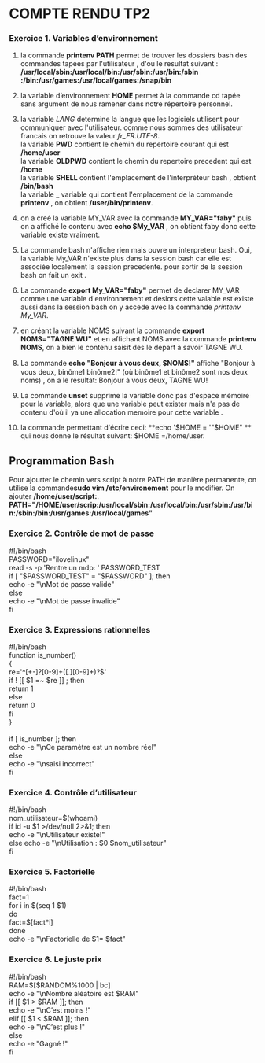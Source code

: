 # COMPTE RENDU  TP2

### Exercice 1. Variables d’environnement 

1.  la commande  **printenv PATH**  permet  de trouver  les dossiers bash des commandes tapées par l'utilisateur , d'ou le resultat suivant : <br>
 **/usr/local/sbin:/usr/local/bin:/usr/sbin:/usr/bin:/sbin :/bin:/usr/games:/usr/local/games:/snap/bin**
   
2. la variable  d’environnement **HOME** permet à la commande cd tapée sans argument de nous ramener dans notre répertoire personnel.

3. la variable *LANG*  determine la langue que les logiciels utilisent pour communiquer avec l'utilisateur. comme nous sommes  des utilisateur francais  on retrouve  la valeur *fr_FR.UTF-8*. <br>
la variable **PWD**  contient le chemin du repertoire  courant qui est **/home/user** <br>
la variable **OLDPWD**  contient le chemin  du repertoire precedent qui est **/home** <br>
la variable **SHELL** contient  l'emplacement de l'interpréteur bash , obtient **/bin/bash** <br>
la variable **_**  variable qui contient l'emplacement de la commande **printenv** , on obtient **/user/bin/printenv**.

4. on a creé la variable MY_VAR avec la commande **MY_VAR="faby"** puis on a affiché le contenu avec **echo $My_VAR** , on obtient faby donc cette variable existe vraiment.

5. La commande bash n'affiche rien mais ouvre un interpreteur bash.
Oui, la variable My_VAR n'existe plus dans la session bash car elle est associée localement la session precedente. pour sortir de la session bash on fait un exit .

6. La commande **export My_VAR="faby"** permet de declarer MY_VAR comme une variable d'environnement et deslors cette vaiable est existe aussi dans la session  bash  on  y accede avec la  commande *printenv My_VAR*.

7. en créant la variable NOMS suivant la commande **export NOMS="TAGNE WU"** et en affichant NOMS avec la commande **printenv NOMS**, on a bien le contenu saisit des le depart à savoir  TAGNE WU.

8. La commande **echo "Bonjour à vous deux, $NOMS!"**  aﬀiche "Bonjour à vous deux, binôme1 binôme2!" (où binôme1 et binôme2 sont nos deux noms) , on a le resultat: Bonjour à vous deux, TAGNE WU!

9. La commande **unset** supprime la variable donc pas d'espace mémoire pour la variable, alors que une variable peut exister mais n'a pas de contenu d'où il ya une allocation memoire  pour cette variable .

10. la commande permettant d'écrire ceci: **echo '$HOME = '"$HOME" ** qui nous donne le résultat suivant: $HOME =/home/user.

## Programmation Bash

Pour ajourter le chemin vers script à notre PATH de manière permanente, on utilise la commande**sudo vim /etc/environement** pour le modifier. On ajouter **/home/user/script:**. <br>
**PATH="/HOME/user/scrip:/usr/local/sbin:/usr/local/bin:/usr/sbin:/usr/bin:/sbin:/bin:/usr/games:/usr/local/games"**

### Exercice 2. Contrôle de mot de passe

<html>#!/bin/bash <br>

<html>PASSWORD="ilovelinux" <br>
<html>read -s -p 'Rentre un mdp: ' PASSWORD_TEST <br>
<html>if [ "$PASSWORD_TEST" = "$PASSWORD" ]; then <br>
<html>    echo -e "\nMot de passe valide" <br>
<html>else <br>
<html>    echo -e "\nMot de passe invalide" <br>
<html>fi <br>
   
   ### Exercice 3. Expressions rationnelles 

<html>#!/bin/bash <br>

<html>function is_number() <br>
<html>{ <br>
<html>re='^[+-]?[0-9]+([.][0-9]+)?$' <br>
<html>if ! [[ $1 =~ $re ]] ; then <br>
<html>return 1 <br>
<html>else <br>
<html>return 0 <br>
<html>fi <br>
<html>} <br>
<html> <br>
<html>if [ is_number ]; then <br>
<html>    echo -e "\nCe paramètre est un nombre réel" <br>
<html>else <br>
<html>    echo -e "\nsaisi incorrect" <br>
<html>fi <br>



### Exercice 4. Contrôle d’utilisateur

<html>#!/bin/bash <br>
<html>
<html>nom_utilisateur=$(whoami) <br>
<html>
<html>if id -u $1 >/dev/null 2>&1; then <br>
<html>        echo -e "\nUtilisateur existe!" <br>
<html>else
<html>        echo -e "\nUtilisation : $0 $nom_utilisateur" <br>
<html>fi <br>



### Exercice 5. Factorielle

<html>#!/bin/bash <br>
<html>fact=1 <br>
<html>for i in $(seq 1 $1) <br>
<html>do  <br>
<html>    fact=$[fact*i] <br>
<html>done <br>
<html>echo -e "\nFactorielle de $1= $fact" 



### Exercice 6. Le juste prix

<html>#!/bin/bash <br>

<html>RAM=$[$RANDOM%1000 | bc] <br>

<html>echo -e "\nNombre aléatoire est $RAM" <br>

<html>if [[ $1 > $RAM ]]; then <br>
<html>    echo -e "\nC’est moins !" <br>
<html>elif [[ $1 < $RAM ]]; then <br>
<html>    echo -e "\nC’est plus !" <br>
<html>else <br>
<html>    echo -e "Gagné !" <br>
<html>fi 
